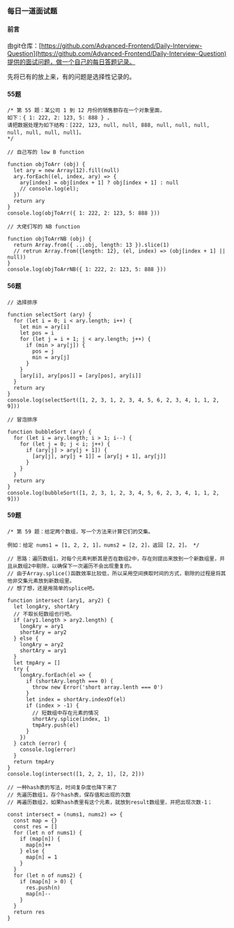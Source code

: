 ### 每日一道面试题

#### 前言

由git仓库：[https://github.com/Advanced-Frontend/Daily-Interview-Question](https://github.com/Advanced-Frontend/Daily-Interview-Question)提供的面试问题，做一个自己的每日答题记录。

先将已有的放上来，有的问题是选择性记录的。

#### 55题

    /* 第 55 题：某公司 1 到 12 月份的销售额存在一个对象里面，
    如下：{ 1: 222, 2: 123, 5: 888 } ，
    请把数据处理为如下结构：[222, 123, null, null, 888, null, null, null, null, null, null, null]。
    */

    // 自己写的 low B function

    function objToArr (obj) {
      let ary = new Array(12).fill(null)
      ary.forEach((el, index, ary) => {
        ary[index] = obj[index + 1] ? obj[index + 1] : null
        // console.log(el);
      })
      return ary
    }
    console.log(objToArr({ 1: 222, 2: 123, 5: 888 }))

    // 大佬们写的 NB function

    function objToArrNB (obj) {
      return Array.from({ ...obj, length: 13 }).slice(1)
      // retrun Array.from({length: 12}, (el, index) => (obj[index + 1] || null))
    }
    console.log(objToArrNB({ 1: 222, 2: 123, 5: 888 }))

#### 56题

    // 选择排序

    function selectSort (ary) {
      for (let i = 0; i < ary.length; i++) {
        let min = ary[i]
        let pos = i
        for (let j = i + 1; j < ary.length; j++) {
          if (min > ary[j]) {
            pos = j
            min = ary[j]
          }
        }
        [ary[i], ary[pos]] = [ary[pos], ary[i]]
      }
      return ary
    }
    console.log(selectSort([1, 2, 3, 1, 2, 3, 4, 5, 6, 2, 3, 4, 1, 1, 2, 9]))

    // 冒泡排序

    function bubbleSort (ary) {
      for (let i = ary.length; i > 1; i--) {
        for (let j = 0; j < i; j++) {
          if (ary[j] > ary[j + 1]) {
            [ary[j], ary[j + 1]] = [ary[j + 1], ary[j]]
          }
        }
      }
      return ary
    }
    console.log(bubbleSort([1, 2, 3, 1, 2, 3, 4, 5, 6, 2, 3, 4, 1, 1, 2, 9]))

#### 59题

    /* 第 59 题：给定两个数组，写一个方法来计算它们的交集。

    例如：给定 nums1 = [1, 2, 2, 1]，nums2 = [2, 2]，返回 [2, 2]。 */

    // 思路：遍历数组1，对每个元素判断其是否在数组2中，存在则提出来放到一个新数组里，并且从数组2中剔除，以确保下一次遍历不会出现重复的。
    // 由于Array.splice()函数效率比较低，所以采用空间换取时间的方式，剔除的过程是将其他非交集元素放到新数组里。
    // 想了想，还是用简单的splice吧。

    function intersect (ary1, ary2) {
      let longAry, shortAry
      // 不取长短数组也行吧。
      if (ary1.length > ary2.length) {
        longAry = ary1
        shortAry = ary2
      } else {
        longAry = ary2
        shortAry = ary1
      }
      let tmpAry = []
      try {
        longAry.forEach(el => {
          if (shortAry.length === 0) {
            throw new Error('short array.lenth === 0')
          }
          let index = shortAry.indexOf(el)
          if (index > -1) {
            // 短数组中存在元素的情况
            shortAry.splice(index, 1)
            tmpAry.push(el)
          }
        })
      } catch (error) {
        console.log(error)
      }
      return tmpAry
    }
    console.log(intersect([1, 2, 2, 1], [2, 2]))

    // 一种hash表的写法，时间复杂度也降下来了
    // 先遍历数组1，存个hash表，保存值和出现的次数
    // 再遍历数组2，如果hash表里有这个元素，就放到result数组里，并把出现次数-1；

    const intersect = (nums1, nums2) => {
      const map = {}
      const res = []
      for (let n of nums1) {
        if (map[n]) {
          map[n]++
        } else {
          map[n] = 1
        }
      }
      for (let n of nums2) {
        if (map[n] > 0) {
          res.push(n)
          map[n]--
        }
      }
      return res
    }